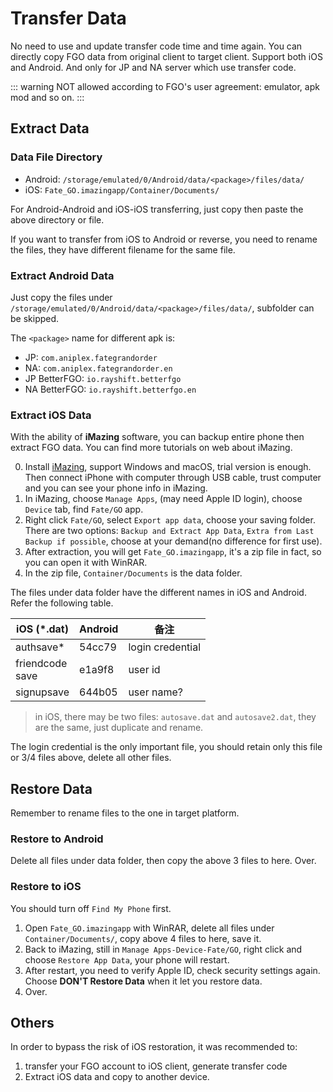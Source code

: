 # Transfer Data

No need to use and update transfer code time and time again. You can directly copy FGO data from original client to target client. Support both iOS and Android. And only for JP and NA server which use transfer code.

::: warning
NOT allowed according to FGO's user agreement: emulator, apk mod and so on.
:::

## Extract Data

### Data File Directory

- Android: `/storage/emulated/0/Android/data/<package>/files/data/`
- iOS: `Fate_GO.imazingapp/Container/Documents/`

For Android-Android and iOS-iOS transferring, just copy then paste the above directory or file.

If you want to transfer from iOS to Android or reverse, you need to rename the files, they have different filename for the same file.

### Extract Android Data

Just copy the files under `/storage/emulated/0/Android/data/<package>/files/data/`, subfolder can be skipped.

The `<package>` name for different apk is:
- JP: `com.aniplex.fategrandorder`
- NA: `com.aniplex.fategrandorder.en`
- JP BetterFGO: `io.rayshift.betterfgo`
- NA BetterFGO: `io.rayshift.betterfgo.en`

### Extract iOS Data

With the ability of **iMazing** software, you can backup entire phone then extract FGO data. You can find more tutorials on web about iMazing.

0. Install [iMazing](https://imazing.com), support Windows and macOS, trial version is enough. Then connect iPhone with computer through USB cable, trust computer and you can see your phone info in iMazing.
1. In iMazing, choose `Manage Apps`, (may need Apple ID login), choose `Device` tab, find `Fate/GO` app.
2. Right click `Fate/GO`, select `Export app data`, choose your saving folder. There are two options: `Backup and Extract App Data`, `Extra from Last Backup if possible`, choose at your demand(no difference for first use).
3. After extraction, you will get `Fate_GO.imazingapp`, it's a zip file in fact, so you can open it with WinRAR.
4. In the zip file, `Container/Documents` is the data folder.

The files under data folder have the different names in iOS and Android. Refer the following table.

| iOS (*.dat)    | Android    | 备注           |
| -------------- | ---------- | -------------- |
| authsave*      | 54cc79     | login credential |
| friendcode<br>save | e1a9f8 | user id        |
| signupsave     | 644b05     | user name?     |

> in iOS, there may be two files: `autosave.dat` and `autosave2.dat`, they are the same, just duplicate and rename.

The login credential is the only important file, you should retain only this file or 3/4 files above, delete all other files.

## Restore Data

Remember to rename files to the one in target platform.

### Restore to Android

Delete all files under data folder, then copy the above 3 files to here. Over.

### Restore to iOS

You should turn off `Find My Phone` first.

1. Open `Fate_GO.imazingapp` with WinRAR, delete all files under `Container/Documents/`, copy above 4 files to here, save it.
2. Back to iMazing, still in `Manage Apps-Device-Fate/GO`, right click and choose `Restore App Data`, your phone will restart.
3. After restart, you need to verify Apple ID, check security settings again. Choose **DON'T Restore Data** when it let you restore data.
4. Over.

## Others
In order to bypass the risk of iOS restoration, it was recommended to:
1. transfer your FGO account to iOS client, generate transfer code
2. Extract iOS data and copy to another device. 
